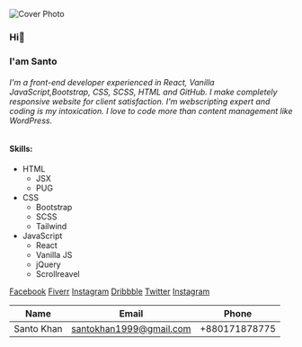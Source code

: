 ![Cover Photo](img/Santo-Khan-c.png)

### Hi👋

### I'am Santo

###### I'm a front-end developer experienced in React, Vanilla JavaScript,Bootstrap, CSS, SCSS, HTML and GitHub. I make completely responsive website for client satisfaction. I'm webscripting expert and coding is my intoxication. I love to code more than content management like WordPress.

#### Skills:

- HTML
  - JSX
  - PUG
- CSS
  - Bootstrap
  - SCSS
  - Tailwind
- JavaScript
  - React
  - Vanilla JS
  - jQuery
  - Scrollreavel

[Facebook](https://facebook.com/SantoKhan1999) [Fiverr](https://fiverr.com/santokhan494) [Instagram](https://facebook.com/santokhan1999) [Dribbble](https://dribbble.com/santokhan) [Twitter](https://twitter.com/santokhan1999) [Instagram](https://facebook.com/santokhan1999)

| Name       | Email                   | Phone         |
| ---------- | ----------------------- | ------------- |
| Santo Khan | santokhan1999@gmail.com | +880171878775 |

<!--
**santokhan/santokhan** is a ✨ _special_ ✨ repository because its `README.md` (this file) appears on your GitHub profile.

Here are some ideas to get you started:

- 🔭 I’m currently working on ...
- 🌱 I’m currently learning ...
- 👯 I’m looking to collaborate on ...
- 🤔 I’m looking for help with ...
- 💬 Ask me about ...
- 📫 How to reach me: ...
- 😄 Pronouns: ...
- ⚡ Fun fact: ...
-->
